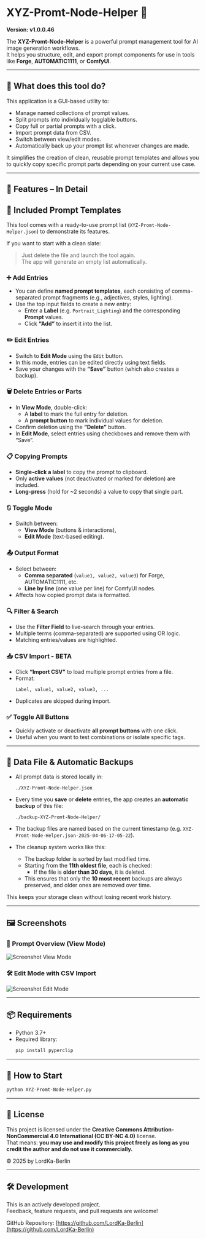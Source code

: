 # XYZ-Promt-Node-Helper 🧠  
**Version: v1.0.0.46**

The **XYZ-Promt-Node-Helper** is a powerful prompt management tool for AI image generation workflows.  
It helps you structure, edit, and export prompt components for use in tools like **Forge**, **AUTOMATIC1111**, or **ComfyUI**.

---

## 📖 What does this tool do?

This application is a GUI-based utility to:

- Manage named collections of prompt values.
- Split prompts into individually togglable buttons.
- Copy full or partial prompts with a click.
- Import prompt data from CSV.
- Switch between view/edit modes.
- Automatically back up your prompt list whenever changes are made.

It simplifies the creation of clean, reusable prompt templates and allows you to quickly copy specific prompt parts depending on your current use case.

---

## 🧩 Features – In Detail

## 🧰 Included Prompt Templates

This tool comes with a ready-to-use prompt list (`XYZ-Promt-Node-Helper.json`) to demonstrate its features.

If you want to start with a clean slate:
> Just delete the file and launch the tool again.  
> The app will generate an empty list automatically.

### ➕ Add Entries
- You can define **named prompt templates**, each consisting of comma-separated prompt fragments (e.g., adjectives, styles, lighting).
- Use the top input fields to create a new entry: 
  - Enter a **Label** (e.g. `Portrait_Lighting`) and the corresponding **Prompt** values.
  - Click **“Add”** to insert it into the list.

### ✏️ Edit Entries
- Switch to **Edit Mode** using the `Edit` button.
- In this mode, entries can be edited directly using text fields.
- Save your changes with the **“Save”** button (which also creates a backup).

### 🗑️ Delete Entries or Parts
- In **View Mode**, double-click:
  - A **label** to mark the full entry for deletion.
  - A **prompt button** to mark individual values for deletion.
- Confirm deletion using the **“Delete”** button.
- In **Edit Mode**, select entries using checkboxes and remove them with “Save”.

### 📋 Copying Prompts
- **Single-click a label** to copy the prompt to clipboard.
- Only **active values** (not deactivated or marked for deletion) are included.
- **Long-press** (hold for ~2 seconds) a value to copy that single part.

### 🔃 Toggle Mode
- Switch between:
  - **View Mode** (buttons & interactions),
  - **Edit Mode** (text-based editing).

### 📤 Output Format
- Select between:
  - **Comma separated** (`value1, value2, value3`) for Forge, AUTOMATIC1111, etc.
  - **Line by line** (one value per line) for ComfyUI nodes.
- Affects how copied prompt data is formatted.

### 🔍 Filter & Search
- Use the **Filter Field** to live-search through your entries.
- Multiple terms (comma-separated) are supported using OR logic.
- Matching entries/values are highlighted.

### 📥 CSV Import - BETA
- Click **“Import CSV”** to load multiple prompt entries from a file.
- Format:  
  ```
  Label, value1, value2, value3, ...
  ```
- Duplicates are skipped during import.

### ✅ Toggle All Buttons
- Quickly activate or deactivate **all prompt buttons** with one click.
- Useful when you want to test combinations or isolate specific tags.

---

## 💾 Data File & Automatic Backups

- All prompt data is stored locally in:
  ```
  ./XYZ-Promt-Node-Helper.json
  ```

- Every time you **save** or **delete** entries, the app creates an **automatic backup** of this file:
  ```
  ./backup-XYZ-Promt-Node-Helper/
  ```

- The backup files are named based on the current timestamp (e.g. `XYZ-Promt-Node-Helper.json-2025-04-06-17-05-22`).

- The cleanup system works like this:
  - The backup folder is sorted by last modified time.
  - Starting from the **11th oldest file**, each is checked:
    - If the file is **older than 30 days**, it is deleted.
  - This ensures that only the **10 most recent** backups are always preserved, and older ones are removed over time.

This keeps your storage clean without losing recent work history.

---

## 🖼️ Screenshots

### 🔎 Prompt Overview (View Mode)
![Screenshot View Mode](screenshots/view_mode_placeholder.png)

### 🛠️ Edit Mode with CSV Import
![Screenshot Edit Mode](screenshots/edit_mode_placeholder.png)

---

## 📦 Requirements

- Python 3.7+
- Required library:
  ```bash
  pip install pyperclip
  ```

---

## 🚀 How to Start

```bash
python XYZ-Promt-Node-Helper.py
```

---

## 📃 License

This project is licensed under the **Creative Commons Attribution-NonCommercial 4.0 International (CC BY-NC 4.0)** license.  
That means: **you may use and modify this project freely as long as you credit the author and do not use it commercially.**

© 2025 by LordKa-Berlin

---

## 🛠️ Development

This is an actively developed project.  
Feedback, feature requests, and pull requests are welcome!

GitHub Repository: [https://github.com/LordKa-Berlin](https://github.com/LordKa-Berlin)

